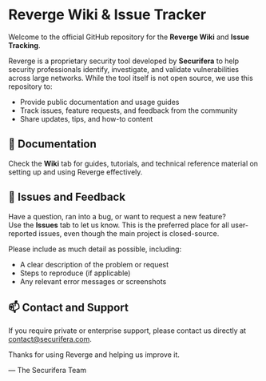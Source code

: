 # Reverge Wiki & Issue Tracker

Welcome to the official GitHub repository for the **Reverge Wiki** and **Issue Tracking**.

Reverge is a proprietary security tool developed by **Securifera** to help security professionals identify, investigate, and validate vulnerabilities across large networks. While the tool itself is not open source, we use this repository to:

- Provide public documentation and usage guides  
- Track issues, feature requests, and feedback from the community  
- Share updates, tips, and how-to content  

## 📘 Documentation

Check the **Wiki** tab for guides, tutorials, and technical reference material on setting up and using Reverge effectively.

## 🐛 Issues and Feedback

Have a question, ran into a bug, or want to request a new feature?  
Use the **Issues** tab to let us know. This is the preferred place for all user-reported issues, even though the main project is closed-source.

Please include as much detail as possible, including:

- A clear description of the problem or request  
- Steps to reproduce (if applicable)  
- Any relevant error messages or screenshots  

## 📫 Contact and Support

If you require private or enterprise support, please contact us directly at [contact@securifera.com](mailto:contact@securifera.com).

Thanks for using Reverge and helping us improve it.

— The Securifera Team
